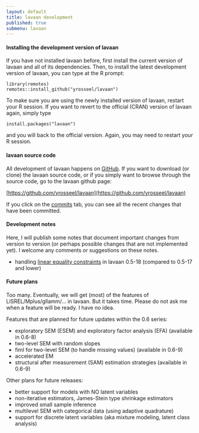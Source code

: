 ```yaml
---
layout: default
title: lavaan development
published: true
submenu: lavaan
---
```


#### Installing the development version of lavaan ####

If you have not installed lavaan before, first install the current version
of lavaan and all of its dependencies. Then, to install the latest development 
version of lavaan, you can type at the R prompt:
   
    library(remotes)
    remotes::install_github("yrosseel/lavaan")

To make sure you are using the newly installed version of lavaan, restart your
R session.  If you want to revert to the official (CRAN) version of lavaan
again, simply type

    install.packages("lavaan")

and you will back to the official version. Again, you may need to restart
your R session.

#### lavaan source code ####

All development of lavaan happens on [GitHub](http://github.com). If
you want to download (or clone) the lavaan source code, or if you
simply want to browse through the source code, go to the lavaan github
page:

[https://github.com/yrosseel/lavaan](https://github.com/yrosseel/lavaan)

If you click on the
[commits](https://github.com/yrosseel/lavaan/commits/master) tab, you can see
all the recent changes that have been committed.

#### Development notes ####

Here, I will publish some notes that document important changes from
version to version (or perhaps possible changes that are not implemented
yet). I welcome any comments or suggestions on these notes.

- handling [linear equality constraints](http://lavaan.ugent.be/notes/lavaan_eq_constraints.pdf) in lavaan 0.5-18 (compared to 0.5-17 and lower)

#### Future plans ####

Too many. Eventually, we will get (most) of the features of
LISREL/Mplus/gllamm/... in lavaan. But it takes time. Please do not ask me when
a feature will be ready. I have no idea.

Features that are planned for future updates within the 0.6 series:

- exploratory SEM (ESEM) and exploratory factor analysis (EFA) (available in 0.6-8)
- two-level SEM with random slopes
- fiml for two-level SEM (to handle missing values) (available in 0.6-9)
- accelerated EM
- structural after measurement (SAM) estimation strategies (available in 0.6-9)

Other plans for future releases:

- better support for models with NO latent variables
- non-iterative estimators, James-Stein type shrinkage estimators
- improved small sample inference
- multilevel SEM with categorical data (using adaptive quadrature)
- support for discrete latent variables (aka mixture modeling, latent class analysis)
